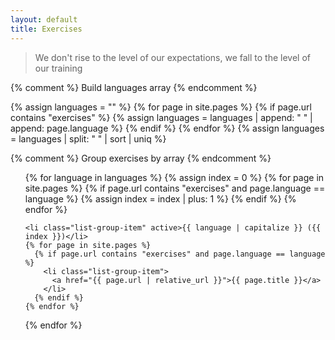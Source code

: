 ```yaml
---
layout: default
title: Exercises
---
```

<blockquote class="blockquote text-right">
  <p>We don't rise to the level of our expectations, we fall to the level of our training</p>
</blockquote>

{% comment %}
   Build languages array
{% endcomment %}

{% assign languages = "" %}
{% for page in site.pages %}
   {% if page.url contains "exercises" %}
      {% assign languages = languages | append: " " | append: page.language %}
   {% endif %}
{% endfor %}
{% assign languages = languages | split: " " | sort | uniq %}

{% comment %}
   Group exercises by array
{% endcomment %}

<ul class="list-group">
  {% for language in languages %}
    {% assign index = 0 %}
    {% for page in site.pages %}
      {% if page.url contains "exercises" and page.language == language %}
          {% assign index = index | plus: 1 %}
      {% endif %}
    {% endfor %}

    <li class="list-group-item" active>{{ language | capitalize }} ({{ index }})</li>
    {% for page in site.pages %}
      {% if page.url contains "exercises" and page.language == language %}
        <li class="list-group-item">
          <a href="{{ page.url | relative_url }}">{{ page.title }}</a>
        </li>
      {% endif %}
    {% endfor %}
  {% endfor %}
</ul>
